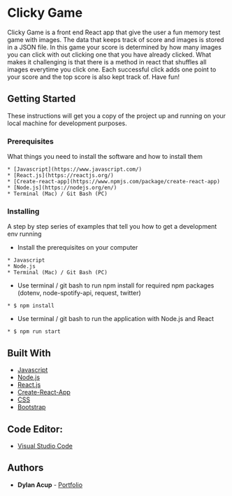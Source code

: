 # Clicky Game

Clicky Game is a front end React app that give the user a fun memory test game with images.  The data that keeps track of score and images is stored in a JSON file.  In this game your score is determined by how many images you can click with out clicking one that you have already clicked.  What makes it challenging is that there is a method in react that shuffles all images everytime you click one.  Each successful click adds one point to your score and the top score is also kept track of. Have fun!

## Getting Started

These instructions will get you a copy of the project up and running on your local machine for development purposes.

### Prerequisites

What things you need to install the software and how to install them

```
* [Javascript](https://www.javascript.com/)
* [React.js](https://reactjs.org/)
* [Create-react-app](https://www.npmjs.com/package/create-react-app)
* [Node.js](https://nodejs.org/en/)
* Terminal (Mac) / Git Bash (PC)
```

### Installing

A step by step series of examples that tell you how to get a development env running

* Install the prerequisites on your computer

```
* Javascript
* Node.js
* Terminal (Mac) / Git Bash (PC)
```

* Use terminal / git bash to run npm install for required npm packages (dotenv, node-spotify-api, request, twitter)

```
* $ npm install
```

* Use terminal / git bash to run the application with Node.js and React

```
* $ npm run start
```

## Built With

* [Javascript](https://www.javascript.com/)
* [Node.js](https://nodejs.org/en/)
* [React.js](https://www.npmjs.com/package/twitter)
* [Create-React-App](https://www.npmjs.com/package/create-react-app)
* [CSS](https://www.w3schools.com/css/)
* [Bootstrap](https://getbootstrap.com/)

## Code Editor: 

* [Visual Studio Code](https://code.visualstudio.com/)

## Authors 

* **Dylan Acup** - [Portfolio](https://www.dylanacup.com)